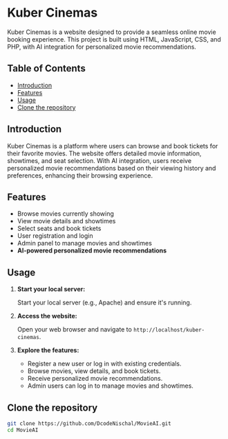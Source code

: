 # Kuber Cinemas

Kuber Cinemas is a website designed to provide a seamless online movie booking experience. This project is built using HTML, JavaScript, CSS, and PHP, with AI integration for personalized movie recommendations.

## Table of Contents

- [Introduction](#introduction)
- [Features](#features)
- [Usage](#usage)
- [Clone the repository](#Clone)

## Introduction

Kuber Cinemas is a platform where users can browse and book tickets for their favorite movies. The website offers detailed movie information, showtimes, and seat selection. With AI integration, users receive personalized movie recommendations based on their viewing history and preferences, enhancing their browsing experience.

## Features

- Browse movies currently showing
- View movie details and showtimes
- Select seats and book tickets
- User registration and login
- Admin panel to manage movies and showtimes
- **AI-powered personalized movie recommendations**


## Usage

1. **Start your local server:**

   Start your local server (e.g., Apache) and ensure it's running.

2. **Access the website:**

   Open your web browser and navigate to `http://localhost/kuber-cinemas`.

3. **Explore the features:**

   - Register a new user or log in with existing credentials.
   - Browse movies, view details, and book tickets.
   - Receive personalized movie recommendations.
   - Admin users can log in to manage movies and showtimes.




## Clone the repository

   ```sh
   git clone https://github.com/DcodeNischal/MovieAI.git
   cd MovieAI


